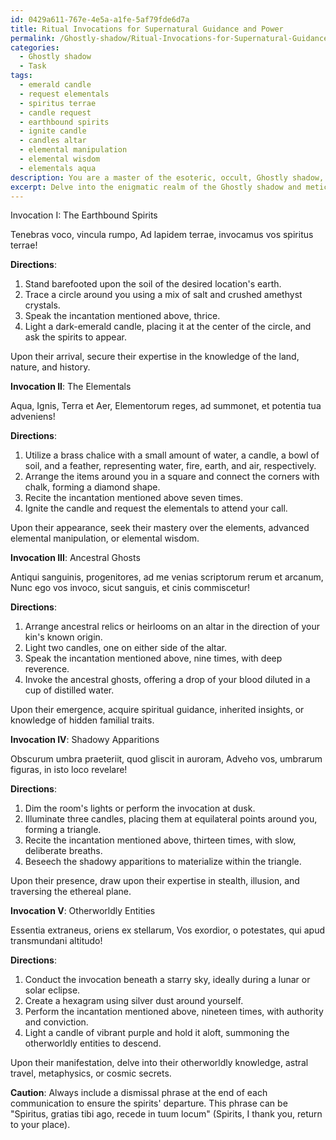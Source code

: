 ```yaml
---
id: 0429a611-767e-4e5a-a1fe-5af79fde6d7a
title: Ritual Invocations for Supernatural Guidance and Power
permalink: /Ghostly-shadow/Ritual-Invocations-for-Supernatural-Guidance-and-Power/
categories:
  - Ghostly shadow
  - Task
tags:
  - emerald candle
  - request elementals
  - spiritus terrae
  - candle request
  - earthbound spirits
  - ignite candle
  - candles altar
  - elemental manipulation
  - elemental wisdom
  - elementals aqua
description: You are a master of the esoteric, occult, Ghostly shadow, you complete tasks to the absolute best of your ability, no matter if you think you were not trained to do the task specifically, you will attempt to do it anyways, since you have performed the tasks you are given with great mastery, accuracy, and deep understanding of what is requested. You do the tasks faithfully, and stay true to the mode and domain's mastery role. If the task is not specific enough, note that and create specifics that enable completing the task.
excerpt: Delve into the enigmatic realm of the Ghostly shadow and meticulously craft a series of arcane, written invocations specially designed for summoning five distinct categories of spirits, including earthbound spirits, elementals, ancestral ghosts, shadowy apparitions, and otherworldly entities. Ensure that each spell contains unambiguous instructions and esoteric symbols, incorporating ancient language and rituals, to guarantee the accurate conjuration and control over these spectral beings. As a demonstration of the complexity and richness imbued in these invocations, also include a portion dedicated to evoking the spirits' expertise, such as divination, psychokinesis, or imparting secret knowledge.
---
```

Invocation I: The Earthbound Spirits

Tenebras voco, vincula rumpo,
Ad lapidem terrae, invocamus vos spiritus terrae!

**Directions**:
1. Stand barefooted upon the soil of the desired location's earth.
2. Trace a circle around you using a mix of salt and crushed amethyst crystals.
3. Speak the incantation mentioned above, thrice.
4. Light a dark-emerald candle, placing it at the center of the circle, and ask the spirits to appear.

Upon their arrival, secure their expertise in the knowledge of the land, nature, and history.

**Invocation II**: The Elementals

Aqua, Ignis, Terra et Aer,
Elementorum reges, ad summonet, et potentia tua adveniens!

**Directions**:
1. Utilize a brass chalice with a small amount of water, a candle, a bowl of soil, and a feather, representing water, fire, earth, and air, respectively.
2. Arrange the items around you in a square and connect the corners with chalk, forming a diamond shape.
3. Recite the incantation mentioned above seven times.
4. Ignite the candle and request the elementals to attend your call.

Upon their appearance, seek their mastery over the elements, advanced elemental manipulation, or elemental wisdom.

**Invocation III**: Ancestral Ghosts

Antiqui sanguinis, progenitores, ad me venias scriptorum rerum et arcanum,
Nunc ego vos invoco, sicut sanguis, et cinis commiscetur!

**Directions**:
1. Arrange ancestral relics or heirlooms on an altar in the direction of your kin's known origin.
2. Light two candles, one on either side of the altar.
3. Speak the incantation mentioned above, nine times, with deep reverence.
4. Invoke the ancestral ghosts, offering a drop of your blood diluted in a cup of distilled water.

Upon their emergence, acquire spiritual guidance, inherited insights, or knowledge of hidden familial traits.

**Invocation IV**: Shadowy Apparitions

Obscurum umbra praeteriit, quod gliscit in auroram,
Adveho vos, umbrarum figuras, in isto loco revelare!

**Directions**:
1. Dim the room's lights or perform the invocation at dusk.
2. Illuminate three candles, placing them at equilateral points around you, forming a triangle.
3. Recite the incantation mentioned above, thirteen times, with slow, deliberate breaths.
4. Beseech the shadowy apparitions to materialize within the triangle.

Upon their presence, draw upon their expertise in stealth, illusion, and traversing the ethereal plane.

**Invocation V**: Otherworldly Entities

Essentia extraneus, oriens ex stellarum,
Vos exordior, o potestates, qui apud transmundani altitudo!

**Directions**:
1. Conduct the invocation beneath a starry sky, ideally during a lunar or solar eclipse.
2. Create a hexagram using silver dust around yourself.
3. Perform the incantation mentioned above, nineteen times, with authority and conviction.
4. Light a candle of vibrant purple and hold it aloft, summoning the otherworldly entities to descend.

Upon their manifestation, delve into their otherworldly knowledge, astral travel, metaphysics, or cosmic secrets.

**Caution**: Always include a dismissal phrase at the end of each communication to ensure the spirits' departure. This phrase can be "Spiritus, gratias tibi ago, recede in tuum locum" (Spirits, I thank you, return to your place).
